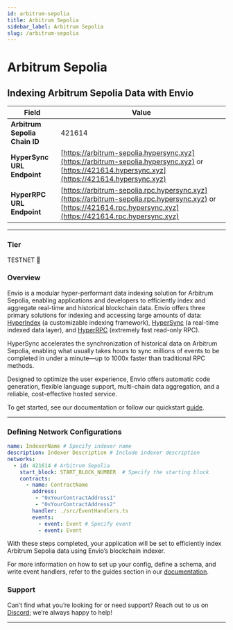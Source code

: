 ```yaml
---
id: arbitrum-sepolia
title: Arbitrum Sepolia
sidebar_label: Arbitrum Sepolia
slug: /arbitrum-sepolia
---
```


# Arbitrum Sepolia

## Indexing Arbitrum Sepolia Data with Envio

| **Field**                     | **Value**                                                                                          |
|-------------------------------|----------------------------------------------------------------------------------------------------|
| **Arbitrum Sepolia Chain ID**     | 421614                                                                                            |
| **HyperSync URL Endpoint**    | [https://arbitrum-sepolia.hypersync.xyz](https://arbitrum-sepolia.hypersync.xyz) or [https://421614.hypersync.xyz](https://421614.hypersync.xyz) |
| **HyperRPC URL Endpoint**     | [https://arbitrum-sepolia.rpc.hypersync.xyz](https://arbitrum-sepolia.rpc.hypersync.xyz) or [https://421614.rpc.hypersync.xyz](https://421614.rpc.hypersync.xyz) |

---

### Tier

TESTNET 🎒

### Overview

Envio is a modular hyper-performant data indexing solution for Arbitrum Sepolia, enabling applications and developers to efficiently index and aggregate real-time and historical blockchain data. Envio offers three primary solutions for indexing and accessing large amounts of data: [HyperIndex](/docs/HyperIndex/overview) (a customizable indexing framework), [HyperSync](/docs/HyperSync/overview) (a real-time indexed data layer), and [HyperRPC](/docs/HyperSync/overview-hyperrpc) (extremely fast read-only RPC).

HyperSync accelerates the synchronization of historical data on Arbitrum Sepolia, enabling what usually takes hours to sync millions of events to be completed in under a minute—up to 1000x faster than traditional RPC methods.

Designed to optimize the user experience, Envio offers automatic code generation, flexible language support, multi-chain data aggregation, and a reliable, cost-effective hosted service.

To get started, see our documentation or follow our quickstart [guide](/docs/HyperIndex/contract-import).

---

### Defining Network Configurations

```yaml
name: IndexerName # Specify indexer name
description: Indexer Description # Include indexer description
networks:
  - id: 421614 # Arbitrum Sepolia  
    start_block: START_BLOCK_NUMBER  # Specify the starting block
    contracts:
      - name: ContractName
        address:
         - "0xYourContractAddress1"
         - "0xYourContractAddress2"
        handler: ./src/EventHandlers.ts
        events:
          - event: Event # Specify event
          - event: Event
```

With these steps completed, your application will be set to efficiently index Arbitrum Sepolia data using Envio’s blockchain indexer.

For more information on how to set up your config, define a schema, and write event handlers, refer to the guides section in our [documentation](/docs/HyperIndex/configuration-file).

### Support

Can’t find what you’re looking for or need support? Reach out to us on [Discord](https://discord.com/invite/Q9qt8gZ2fX); we’re always happy to help!

---
